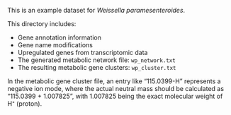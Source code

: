 This is an example dataset for *Weissella paramesenteroides*.

This directory includes:
- Gene annotation information  
- Gene name modifications  
- Upregulated genes from transcriptomic data  
- The generated metabolic network file: `wp_network.txt`  
- The resulting metabolic gene clusters: `wp_cluster.txt`  

In the metabolic gene cluster file, an entry like “115.0399-H” represents a negative ion mode, where the actual neutral mass should be calculated as “115.0399 + 1.007825”, with 1.007825 being the exact molecular weight of H⁺ (proton).
